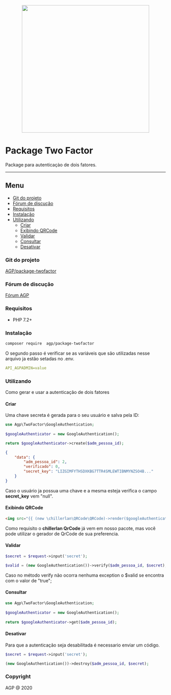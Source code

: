 <p align="center"><img src="https://deploy.agapesolucoes.com.br/media/logos/AGP/logo-blue.svg" width="400"></p>

# Package Two Factor

Package para autenticaçào de dois fatores.

---

## Menu

- [Git do projeto](#git-do-projeto)
- [Fórum de discução](#frum-de-discuo)
- [Requisitos](#requisitos)
- [Instalação](#instalao)
- [Utilizando](#utilizando)
    - [Criar](#criar)
    - [Exibindo QRCode](#exibindo-qrcode)
    - [Validar](#validar)
    - [Consultar](#consultar)
    - [Desativar](#desativar)

### Git do projeto
[AGP/package-twofactor](https://git.agapesolucoes.com.br/AGP/package-twofactor)

### Fórum de discução
[Fórum AGP](https://www.agapesolucoes.com.br/forum)

### Requisitos

- PHP 7.2+

### Instalação

```bash
composer require  agp/package-twofactor
```

O segundo passo é verificar se as variáveis que são utilizadas nesse arquivo ja estão setadas no .env.

``` yaml
API_AGPADMIN=value
```

### Utilizando

Como gerar e usar a autenticação de dois fatores

#### Criar

Uma chave secreta é gerada para o seu usuário e salva pela ID:
```php
use Agp\TwoFactor\GoogleAuthentication;
    
$googleAuthenticator = new GoogleAuthentication();

return $googleAuthenticator->create($adm_pessoa_id);
```

```json
{
    "data": {
        "adm_pessoa_id": 2,
        "verificado": 0,
        "secret_key": "LIZGIMFYTHSDXKBG7TTR4SMLEWTIBNMYNZSO4B..."
    }
}
```

Caso o usuário ja possua uma chave e a mesma esteja verifica o campo **secret_key** vem "null".

#### Exibindo QRCode

```html
<img src="{{ (new \chillerlan\QRCode\QRCode)->render($googleAuthenticator->secret_key) }}" alt="">
```
Como requisito o **chillerlan QrCode** já vem em nosso pacote, mas você pode utilizar o gerador de QrCode de sua preferencia.

#### Validar

```php
$secret = $request->input('secret');

$valid = (new GoogleAuthentication())->verify($adm_pessoa_id, $secret);
```
Caso no método verify não ocorra nenhuma exception o $valid se encontra com o valor de "true";

#### Consultar

```php
use Agp\TwoFactor\GoogleAuthentication;
    
$googleAuthenticator = new GoogleAuthentication();
    
return $googleAuthenticator->get($adm_pessoa_id);
```

#### Desativar

Para que a autenticação seja desabilitada é necessario enviar um código.

```php
$secret = $request->input('secret');

(new GoogleAuthentication())->destroy($adm_pessoa_id, $secret);
```

### Copyright

AGP @ 2020

